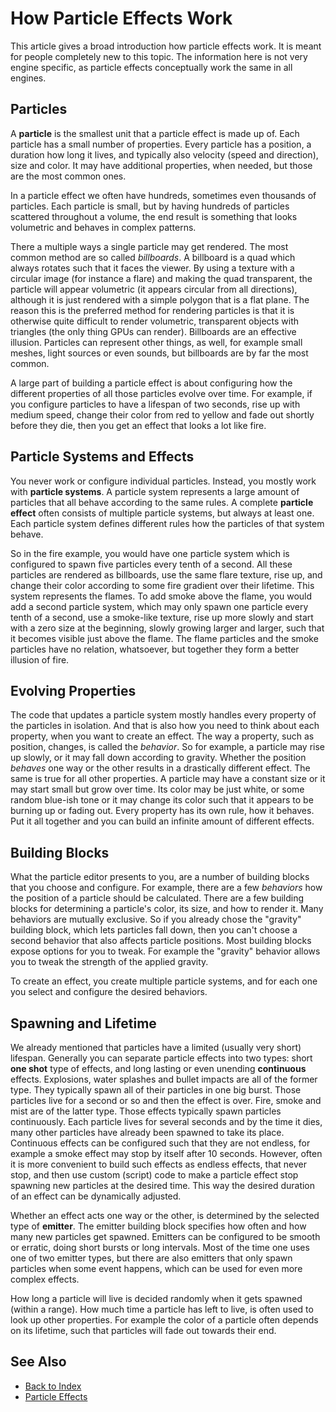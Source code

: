 # How Particle Effects Work

This article gives a broad introduction how particle effects work. It is meant for people completely new to this topic. The information here is not very engine specific, as particle effects conceptually work the same in all engines.

## Particles

A **particle** is the smallest unit that a particle effect is made up of. Each particle has a small number of properties. Every particle has a position, a duration how long it lives, and typically also velocity (speed and direction), size and color. It may have additional properties, when needed, but those are the most common ones.

In a particle effect we often have hundreds, sometimes even thousands of particles. Each particle is small, but by having hundreds of particles scattered throughout a volume, the end result is something that looks volumetric and behaves in complex patterns.

There a multiple ways a single particle may get rendered. The most common method are so called *billboards*. A billboard is a quad which always rotates such that it faces the viewer. By using a texture with a circular image (for instance a flare) and making the quad transparent, the particle will appear volumetric (it appears circular from all directions), although it is just rendered with a simple polygon that is a flat plane. The reason this is the preferred method for rendering particles is that it is otherwise quite difficult to render volumetric, transparent objects with triangles (the only thing GPUs can render). Billboards are an effective illusion.
Particles can represent other things, as well, for example small meshes, light sources or even sounds, but billboards are by far the most common.

A large part of building a particle effect is about configuring how the different properties of all those particles evolve over time. For example, if you configure particles to have a lifespan of two seconds, rise up with medium speed, change their color from red to yellow and fade out shortly before they die, then you get an effect that looks a lot like fire.

## Particle Systems and Effects

You never work or configure individual particles. Instead, you mostly work with **particle systems**. A particle system represents a large amount of particles that all behave according to the same rules. A complete **particle effect** often consists of multiple particle systems, but always at least one. Each particle system defines different rules how the particles of that system behave.

So in the fire example, you would have one particle system which is configured to spawn five particles every tenth of a second. All these particles are rendered as billboards, use the same flare texture, rise up, and change their color according to some fire gradient over their lifetime. This system represents the flames.
To add smoke above the flame, you would add a second particle system, which may only spawn one particle every tenth of a second, use a smoke-like texture, rise up more slowly and start with a zero size at the beginning, slowly growing larger and larger, such that it becomes visible just above the flame.
The flame particles and the smoke particles have no relation, whatsoever, but together they form a better illusion of fire.

## Evolving Properties

The code that updates a particle system mostly handles every property of the particles in isolation. And that is also how you need to think about each property, when you want to create an effect. The way a property, such as position, changes, is called the *behavior*. So for example, a particle may rise up slowly, or it may fall down according to gravity. Whether the position *behaves* one way or the other results in a drastically different effect. The same is true for all other properties. A particle may have a constant size or it may start small but grow over time. Its color may be just white, or some random blue-ish tone or it may change its color such that it appears to be burning up or fading out. Every property has its own rule, how it behaves. Put it all together and you can build an infinite amount of different effects.

## Building Blocks

What the particle editor presents to you, are a number of building blocks that you choose and configure. For example, there are a few *behaviors* how the position of a particle should be calculated. There are a few building blocks for determining a particle's color, its size, and how to render it. Many behaviors are mutually exclusive. So if you already chose the "gravity" building block, which lets particles fall down, then you can't choose a second behavior that also affects particle positions. Most building blocks expose options for you to tweak. For example the "gravity" behavior allows you to tweak the strength of the applied gravity.

To create an effect, you create multiple particle systems, and for each one you select and configure the desired behaviors.

## Spawning and Lifetime

We already mentioned that particles have a limited (usually very short) lifespan. Generally you can separate particle effects into two types: short **one shot** type of effects, and long lasting or even unending **continuous** effects. Explosions, water splashes and bullet impacts are all of the former type. They typically spawn all of their particles in one big burst. Those particles live for a second or so and then the effect is over. Fire, smoke and mist are of the latter type. Those effects typically spawn particles continuously. Each particle lives for several seconds and by the time it dies, many other particles have already been spawned to take its place. Continuous effects can be configured such that they are not endless, for example a smoke effect may stop by itself after 10 seconds. However, often it is more convenient to build such effects as endless effects, that never stop, and then use custom (script) code to make a particle effect stop spawning new particles at the desired time. This way the desired duration of an effect can be dynamically adjusted.

Whether an effect acts one way or the other, is determined by the selected type of **emitter**. The emitter building block specifies how often and how many new particles get spawned. Emitters can be configured to be smooth or erratic, doing short bursts or long intervals. Most of the time one uses one of two emitter types, but there are also emitters that only spawn particles when some event happens, which can be used for even more complex effects.

How long a particle will live is decided randomly when it gets spawned (within a range). How much time a particle has left to live, is often used to look up other properties. For example the color of a particle often depends on its lifetime, such that particles will fade out towards their end.

## See Also

* [Back to Index](../../index.md)
* [Particle Effects](particle-effects-overview.md)
